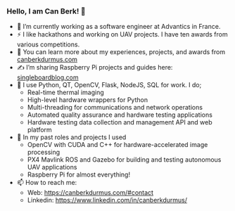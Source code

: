 ### Hello, I am Can Berk! 👋

* 👔 I’m currently working as a software engineer at Advantics in France.
* ⚡ I like hackathons and working on UAV projects. I have ten awards from various competitions.
* 🧐 You can learn more about my experiences, projects, and awards from  [canberkdurmus.com](https://www.canberkdurmus.com)
* ✍️ I’m sharing Raspberry Pi projects and guides here: [singleboardblog.com](https://www.singleboardblog.com)
* 🔭 I use Python, QT, OpenCV, Flask, NodeJS, SQL for work. I do;
    * Real-time thermal imaging
    * High-level hardware wrappers for Python
    * Multi-threading for communications and network operations
    * Automated quality assurance and hardware testing applications
    * Hardware testing data collection and management API and web platform
* 🔑 In my past roles and projects I used
    * OpenCV with CUDA and C++ for hardware-accelerated image processing
    * PX4 Mavlink ROS and Gazebo for building and testing autonomous UAV applications
    * Raspberry Pi for almost everything!
* 📫 How to reach me:
    * Web: https://canberkdurmus.com/#contact
    * Linkedin: https://www.linkedin.com/in/canberkdurmus/